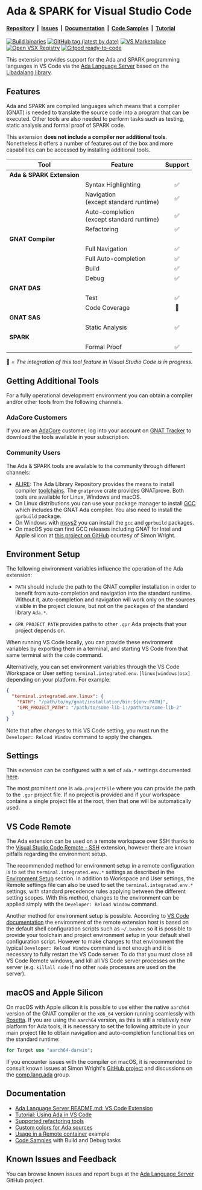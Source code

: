 # Ada & SPARK for Visual Studio Code

<!-- markdownlint-disable MD001 -->
#### [Repository](https://github.com/AdaCore/ada_language_server)&nbsp;&nbsp;|&nbsp;&nbsp;[Issues](https://github.com/AdaCore/ada_language_server/issues)&nbsp;&nbsp;|&nbsp;&nbsp;[Documentation](https://github.com/AdaCore/ada_language_server/blob/master/integration/vscode/ada/README.md#documentation)&nbsp;&nbsp;|&nbsp;&nbsp;[Code Samples](https://github.com/AdaCore/ada_language_server/tree/master/integration/vscode/Code%20Samples)&nbsp;&nbsp;|&nbsp;&nbsp;[Tutorial](https://github.com/AdaCore/ada_language_server/wiki/Getting-Started)

[![Build binaries](https://github.com/AdaCore/ada_language_server/workflows/Build%20binaries/badge.svg)](https://github.com/AdaCore/ada_language_server/actions)
[![GitHub tag (latest by date)](https://img.shields.io/github/v/tag/AdaCore/ada_language_server)](https://github.com/AdaCore/ada_language_server/releases)
[![VS Marketplace](https://img.shields.io/visual-studio-marketplace/v/adacore.ada?label=VS%20Marketplace)](https://marketplace.visualstudio.com/items?itemName=AdaCore.ada)
[![Open VSX Registry](https://img.shields.io/open-vsx/v/AdaCore/ada?label=Open%20VSX)](https://open-vsx.org/extension/AdaCore/ada)
[![Gitpod ready-to-code](https://img.shields.io/badge/Gitpod-ready--to--code-blue?logo=gitpod)](https://gitpod.io/#https://github.com/AdaCore/ada_language_server/tree/edge)

This extension provides support for the Ada and SPARK programming languages in VS Code via the [Ada Language Server](https://github.com/AdaCore/ada_language_server) based on the [Libadalang library](https://github.com/AdaCore/libadalang).

## Features

Ada and SPARK are compiled languages which means that a compiler (GNAT) is needed to translate the source code into a program that can be executed.
Other tools are also needed to perform tasks such as testing, static analysis and formal proof of SPARK code.

This extension **does not include a compiler nor additional tools**. Nonetheless it offers a number of features out of the box and more capabilities can be accessed by installing additional tools.

<!-- markdownlint-disable MD033 -->
| Tool                                         | Feature | Support |
|----------------------------------------------|---|:-:|
| **Ada & SPARK Extension**                    |   | |
| | Syntax Highlighting                          | ✅ |
| | Navigation<br>(except standard runtime)      | ✅ |
| | Auto-completion<br>(except standard runtime) | ✅ |
| | Refactoring                                  | ✅ |
| **GNAT Compiler** | | |
| | Full Navigation      | ✅ |
| | Full Auto-completion | ✅ |
| | Build                | ✅ |
| | Debug                | ✅ |
| **GNAT DAS** | | |
| | Test                | ✅ |
| | Code Coverage       | 🚧 |
| **GNAT SAS** | | |
| | Static Analysis     |       ✅            |
| **SPARK** | | |
| | Formal Proof        |       ✅          |

🚧 _= The integration of this tool feature in Visual Studio Code is in progress._

## Getting Additional Tools

For a fully operational development environment you can obtain a compiler and/or other tools from the following channels.

### AdaCore Customers

If you are an [AdaCore](https://www.adacore.com/) customer, log into your account on [GNAT Tracker](https://support.adacore.com/csm) to download the tools available in your subscription.

### Community Users

The Ada & SPARK tools are available to the community through different channels:

* [ALIRE](https://alire.ada.dev/): The Ada LIbrary Repository provides the means to install compiler [toolchains](https://alire.ada.dev/docs/#toolchain-management).
The `gnatprove` crate provides GNATprove.
Both tools are available for Linux, Windows and macOS.
* On Linux distributions you can use your package manager to install [GCC](https://gcc.gnu.org/) which includes the GNAT Ada compiler.
You also need to install the `gprbuild` package.
* On Windows with [msys2](https://www.msys2.org/) you can install the `gcc` and `gprbuild` packages.
* On macOS you can find GCC releases including GNAT for Intel and Apple silicon at [this project on GitHub](https://github.com/simonjwright/distributing-gcc/releases) courtesy of Simon Wright.

## Environment Setup

The following environment variables influence the operation of the Ada extension:

* `PATH` should include the path to the GNAT compiler installation in order to benefit from auto-completion and navigation into the standard runtime.
Without it, auto-completion and navigation will work only on the sources visible in the project closure, but not on the packages of the standard library `Ada.*`.

* `GPR_PROJECT_PATH` provides paths to other `.gpr` Ada projects that your project depends on.

When running VS Code locally, you can provide these environment variables by exporting them in a terminal, and starting VS Code from that same terminal with the `code` command.

Alternatively, you can set environment variables through the VS Code Workspace or User setting `terminal.integrated.env.[linux|windows|osx]` depending on your platform.
For example:

```json
{
  "terminal.integrated.env.linux": {
    "PATH": "/path/to/my/gnat/installation/bin:${env:PATH}",
    "GPR_PROJECT_PATH": "/path/to/some-lib-1:/path/to/some-lib-2"
  }
}
```

Note that after changes to this VS Code setting, you must run the `Developer: Reload Window` command to apply the changes.

## Settings

This extension can be configured with a set of `ada.*` settings documented [here](https://github.com/AdaCore/ada_language_server/blob/master/doc/settings.md).

The most prominent one is `ada.projectFile` where you can provide the path to the `.gpr` project file.
If no project is provided and if your workspace contains a single project file at the root, then that one will be automatically used.

## VS Code Remote

The Ada extension can be used on a remote workspace over SSH thanks to the [Visual Studio Code Remote - SSH](https://marketplace.visualstudio.com/items?itemName=ms-vscode-remote.remote-ssh) extension, however there are known pitfalls regarding the environment setup.

The recommended method for environment setup in a remote configuration is to set the `terminal.integrated.env.*` settings as described in the [Environment Setup](#environment-setup) section.
In addition to Workspace and User settings, the Remote settings file can also be used to set the `terminal.integrated.env.*` settings, with standard precedence rules applying between the different setting scopes.
With this method, changes to the environment can be applied simply with the `Developer: Reload Window` command.

Another method for environment setup is possible.
According to [VS Code documentation](https://code.visualstudio.com/docs/remote/troubleshooting#_configure-the-environment-for-the-remote-extension-host) the environment of the remote extension host is based on the default shell configuration scripts such as `~/.bashrc` so it is possible to provide your toolchain and project environment setup in your default shell configuration script.
However to make changes to that environment the typical `Developer: Reload Window` command is not enough and it is necessary to fully restart the VS Code server.
To do that you must close all VS Code Remote windows, and kill all VS Code server processes on the server (e.g. `killall node` if no other `node` processes are used on the server).

## macOS and Apple Silicon

On macOS with Apple silicon it is possible to use either the native `aarch64` version of the GNAT compiler or the `x86_64` version running seamlessly with [Rosetta](https://support.apple.com/en-us/HT211861).
If you are using the `aarch64` version, as this is still a relatively new platform for Ada tools, it is necessary to set the following attribute in your main project file to obtain navigation and auto-completion functionalities on the standard runtime:

```ada
for Target use "aarch64-darwin";
```

If you encounter issues with the compiler on macOS, it is recommended to consult known issues at Simon Wright's [GitHub project](https://github.com/simonjwright/distributing-gcc/issues) and discussions on the [comp.lang.ada](https://groups.google.com/g/comp.lang.ada) group.

## Documentation

* [Ada Language Server README.md: VS Code Extension](https://github.com/AdaCore/ada_language_server/blob/master/README.md#vs-code-extension)
* [Tutorial: Using Ada in VS Code](https://github.com/AdaCore/ada_language_server/wiki/Getting-Started)
* [Supported refactoring tools](https://github.com/AdaCore/ada_language_server/blob/master/doc/refactoring_tools.md)
* [Custom colors for Ada sources](https://github.com/AdaCore/ada_language_server/wiki/Custom-colors-in-VS-Code)
* [Usage in a Remote container](https://github.com/AdaCore/ada_language_server/tree/master/integration/vscode/Code%20Samples/docker) example
* [Code Samples](https://github.com/AdaCore/ada_language_server/tree/master/integration/vscode/Code%20Samples) with Build and Debug tasks

## Known Issues and Feedback

You can browse known issues and report bugs at the [Ada Language Server](https://github.com/AdaCore/ada_language_server/issues/) GitHub project.
